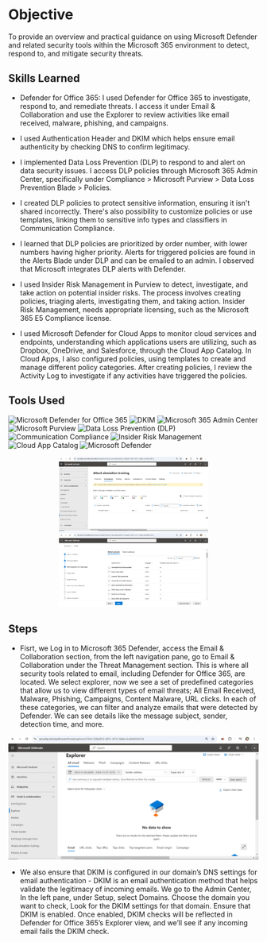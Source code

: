 # Objective
To provide an overview and practical guidance on using Microsoft Defender and related security tools within the Microsoft 365 environment to detect, respond to, and mitigate security threats.

## Skills Learned
- Defender for Office 365: I used Defender for Office 365 to investigate, respond to, and remediate threats. I access it under Email & Collaboration and use the Explorer to review activities like email received, malware, phishing, and campaigns.

- I used Authentication Header and DKIM which helps ensure email authenticity by checking DNS to confirm legitimacy.

- I implemented Data Loss Prevention (DLP) to respond to and alert on data security issues. I access DLP policies through Microsoft 365 Admin Center, specifically under Compliance > Microsoft Purview > Data Loss Prevention Blade > Policies.

- I created DLP policies to protect sensitive information, ensuring it isn't shared incorrectly. There's also possibility to customize policies or use templates, linking them to sensitive info types and classifiers in Communication Compliance.

- I learned that DLP policies are prioritized by order number, with lower numbers having higher priority. Alerts for triggered policies are found in the Alerts Blade under DLP and can be emailed to an admin. I observed that Microsoft integrates DLP alerts with Defender.

- I used Insider Risk Management in Purview to detect, investigate, and take action on potential insider risks. The process involves creating policies, triaging alerts, investigating them, and taking action. Insider Risk Management, needs appropriate licensing, such as the Microsoft 365 E5 Compliance license.

- I used Microsoft Defender for Cloud Apps to monitor cloud services and endpoints, understanding which applications users are utilizing, such as Dropbox, OneDrive, and Salesforce, through the Cloud App Catalog. In Cloud Apps, I also configured policies, using templates to create and manage different policy categories. After creating policies, I review the Activity Log to investigate if any activities have triggered the policies.

## Tools Used
<div>
<img src="https://img.shields.io/badge/-Microsoft%20Defender%20for%20Office%20365-3d5c5c?style=for-the-badge&logo=Microsoft%20Defender&logoColor=white" alt="Microsoft Defender for Office 365">
<img src="https://img.shields.io/badge/-DKIM-aaaa55?style=for-the-badge&logo=Gmail&logoColor=white" alt="DKIM">
<img src="https://img.shields.io/badge/-Microsoft%20365%20Admin%20Center-b3ff1a?style=for-the-badge&logo=Microsoft%20365&logoColor=white" alt="Microsoft 365 Admin Center">
<img src="https://img.shields.io/badge/-Microsoft%20Purview-ff9900?style=for-the-badge&logo=Microsoft%20Purview&logoColor=white" alt="Microsoft Purview">
<img src="https://img.shields.io/badge/-Data%20Loss%20Prevention%20(DLP)-cc6600?style=for-the-badge&logo=Microsoft%20Security&logoColor=white" alt="Data Loss Prevention (DLP)">
<img src="https://img.shields.io/badge/-Communication%20Compliance-993333?style=for-the-badge&logo=Microsoft%20Security&logoColor=white" alt="Communication Compliance">
<img src="https://img.shields.io/badge/-Insider%20Risk%20Management-ff99bb?style=for-the-badge&logo=Microsoft%20Security&logoColor=white" alt="Insider Risk Management">
<img src="https://img.shields.io/badge/-Cloud%20App%20Catalog-df9fbf?style=for-the-badge&logo=Microsoft%20Azure&logoColor=white" alt="Cloud App Catalog">
<img src="https://img.shields.io/badge/-Microsoft%20Defender-660029?style=for-the-badge&logo=Microsoft%20Defender&logoColor=white" alt="Microsoft Defender">
</div>


<p align="center">
  <img src="https://github.com/NgethaWachira/Azure-Security-and-Simulation/blob/670ae5d5cd00a045199063fcee2303e6b30fae0e/Images/Launching%20an%20attack%20simulation.PNG" width="300" />
  <img src="https://github.com/NgethaWachira/Azure-Security-and-Simulation/blob/8d2d52d3bc3c8de99ab8e47cacda47b5ec8010f3/Images/Attack%20email%20payload.PNG" width="300" />
</p>

## Steps
- Fisrt, we Log in to Microsoft 365 Defender, access the Email & Collaboration section, from the left navigation pane, go to Email & Collaboration under the Threat Management section. This is where all security tools related to email, including Defender for Office 365, are located. We select explorer, now we see a set of predefined categories that allow us to view different types of email threats; All Email Received, Malware, Phishing, Campaigns, Content Malware, URL clicks. In each of these categories, we can filter and analyze emails that were detected by Defender. We can see details like the message subject, sender, detection time, and more.

<p align="center">
  <img src="https://github.com/NgethaWachira/Microsoft-365-Security-and-Compliance-Management/blob/4d7d44285dd6646e00018b28c85c732b31a5f514/Images/Explorer%20exploration.PNG" width="700" />
</p>

- We also ensure that DKIM is configured in our domain’s DNS settings for email authentication - DKIM is an email authentication method that helps validate the legitimacy of incoming emails. We go to the Admin Center, In the left pane, under Setup, select Domains. Choose the domain you want to check, Look for the DKIM settings for that domain. Ensure that DKIM is enabled. Once enabled, DKIM checks will be reflected in Defender for Office 365’s Explorer view, and we’ll see if any incoming email fails the DKIM check.






